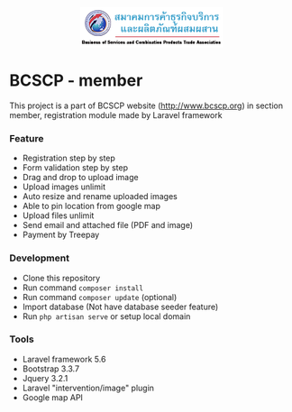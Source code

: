 <p align="center"><img src="assets/images/logo-full.png"></p>

# BCSCP - member
This project is a part of BCSCP website (http://www.bcscp.org) in section member, registration module made by Laravel framework

### Feature
- Registration step by step
- Form validation step by step
- Drag and drop to upload image
- Upload images unlimit
- Auto resize and rename uploaded images
- Able to pin location from google map
- Upload files unlimit
- Send email and attached file (PDF and image)
- Payment by Treepay

### Development
- Clone this repository
- Run command `composer install`
- Run command `composer update` (optional)
- Import database (Not have database seeder feature)
- Run `php artisan serve` or setup local domain

### Tools
- Laravel framework 5.6
- Bootstrap 3.3.7
- Jquery 3.2.1
- Laravel "intervention/image" plugin
- Google map API
